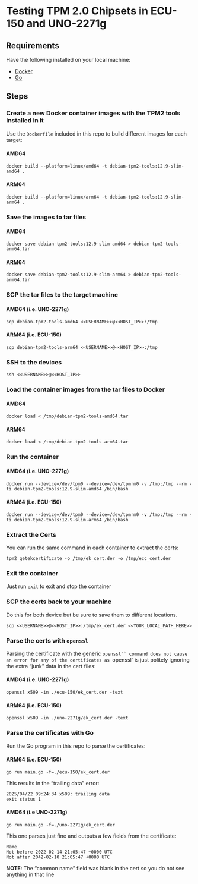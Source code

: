 # Testing TPM 2.0 Chipsets in ECU-150 and UNO-2271g

## Requirements

Have the following installed on your local machine:

* [Docker](https://docs.docker.com/engine/install/)
* [Go](https://go.dev/doc/install)

## Steps

### Create a new Docker container images with the TPM2 tools installed in it

Use the `Dockerfile` included in this repo to build different images for each target:

#### AMD64

`docker build --platform=linux/amd64 -t debian-tpm2-tools:12.9-slim-amd64 .`

#### ARM64

`docker build --platform=linux/arm64 -t debian-tpm2-tools:12.9-slim-arm64 .`


### Save the images to tar files

#### AMD64

`docker save debian-tpm2-tools:12.9-slim-amd64 > debian-tpm2-tools-arm64.tar`

#### ARM64

`docker save debian-tpm2-tools:12.9-slim-arm64 > debian-tpm2-tools-arm64.tar`

### SCP the tar files to the target machine

#### AMD64 (i.e. UNO-2271g)

`scp debian-tpm2-tools-amd64 <<USERNAME>>@<<HOST_IP>>:/tmp`

#### ARM64 (i.e. ECU-150)

`scp debian-tpm2-tools-arm64 <<USERNAME>>@<<HOST_IP>>:/tmp`


### SSH to the devices

`ssh <<USERNAME>>@<<HOST_IP>>`

### Load the container images from the tar files to Docker

#### AMD64

`docker load < /tmp/debian-tpm2-tools-amd64.tar`

#### ARM64

`docker load < /tmp/debian-tpm2-tools-arm64.tar`

### Run the container

#### AMD64 (i.e. UNO-2271g)

`docker run --device=/dev/tpm0 --device=/dev/tpmrm0 -v /tmp:/tmp --rm -ti debian-tpm2-tools:12.9-slim-amd64 /bin/bash`

#### ARM64 (i.e. ECU-150)

`docker run --device=/dev/tpm0 --device=/dev/tpmrm0 -v /tmp:/tmp --rm -ti debian-tpm2-tools:12.9-slim-arm64 /bin/bash`

### Extract the Certs

You can run the same command in each container to extract the certs:

`tpm2_getekcertificate -o /tmp/ek_cert.der -o /tmp/ecc_cert.der`

### Exit the container

Just run `exit` to exit and stop the container

### SCP the certs back to your machine

Do this for both device but be sure to save them to different locations.

`scp <<USERNAME>>@<<HOST_IP>>:/tmp/ek_cert.der <<YOUR_LOCAL_PATH_HERE>>`

### Parse the certs with `openssl`

Parsing the certificate with the generic `openssl`` command does not cause an error for any of the certificates as
`openssl` is just politely ignoring the extra “junk” data in the cert files:

#### AMD64 (i.e. UNO-2271g)

`openssl x509 -in ./ecu-150/ek_cert.der -text`

#### ARM64 (i.e. ECU-150)

`openssl x509 -in ./uno-2271g/ek_cert.der -text`

### Parse the certificates with Go

Run the Go program in this repo to parse the certificates:

#### ARM64 (i.e. ECU-150)

`go run main.go -f=./ecu-150/ek_cert.der`

This results in the “trailing data” error:

```
2025/04/22 09:24:34 x509: trailing data
exit status 1
```

#### AMD64 (i.e UNO-2271g)

`go run main.go -f=./uno-2271g/ek_cert.der`

This one parses just fine and outputs a few fields from the certificate:

```
Name
Not before 2022-02-14 21:05:47 +0000 UTC
Not after 2042-02-10 21:05:47 +0000 UTC
```

__NOTE__: The “common name” field was blank in the cert so you do not see anything in that line

